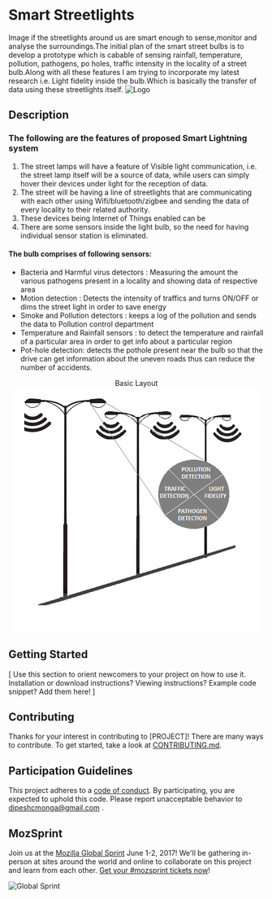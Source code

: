 # Smart Streetlights

Image if the streetlights around us are smart enough to sense,monitor and analyse the surroundings.The initial plan of the smart street bulbs is to develop a prototype which is cabable of sensing rainfall, temperature, pollution, pathogens, po holes, traffic intensity  in the locality of a street bulb.Along with all these features I am trying to incorporate my latest research i.e. Light fidelity inside the bulb.Which is basically the transfer of data using these streetlights itself. 
![Logo](https://image.freepik.com/free-vector/creative-light-bulb_23-2147518001.jpg)

## Description
### The following are the features of proposed Smart Lightning system </br>
1.	The street lamps will have a feature of Visible light communication, i.e. the street lamp itself will be a source of data, while users can simply hover their devices under light for the reception of data.</br>
2.	The street will be having a line of streetlights that are communicating with each other using Wifi/bluetooth/zigbee and sending the data of every locality to their related authority.</br>
3.	These devices being Internet of Things enabled can be </br>
4.	There are some sensors inside the light bulb, so the need for having individual sensor station is eliminated.</br>
#### The bulb comprises of following sensors:</br>
-	Bacteria and Harmful virus detectors : Measuring the amount the various pathogens present in a locality and showing data of respective area</br>
-	Motion detection : Detects the intensity of traffics and turns ON/OFF or dims the street light in order to save energy</br>
-	Smoke and Pollution detectors : keeps a log of the pollution and sends the data to Pollution control department</br>
-	Temperature and Rainfall sensors : to detect the temperature and rainfall of a particular area in order to get info about a particular region</br>
-	Pot-hole detection: detects the pothole present near the bulb so that the drive can get information about the uneven roads thus can reduce the number of accidents.</br>

<p align="center"> Basic Layout
<img src="https://raw.githubusercontent.com/dimonga/Smart-Street-Bulbs/5062f376dbdcc187ddfdae62c0c3d98ea6a52f55/1.png">
</p>


## Getting Started

[ Use this section to orient newcomers to your project on how to use it. Installation or download instructions? Viewing instructions? Example code snippet? Add them here! ]

## Contributing

Thanks for your interest in contributing to [PROJECT]! There are many ways to contribute. To get started, take a look at [CONTRIBUTING.md](CONTRIBUTING.md).

## Participation Guidelines

This project adheres to a [code of conduct](CODE_OF_CONDUCT.md). By participating, you are expected to uphold this code. Please report unacceptable behavior to dipeshcmonga@gmail.com .

## MozSprint

Join us at the [Mozilla Global Sprint](http://mozilla.github.io/global-sprint/) June 1-2, 2017! We'll be gathering in-person at sites around the world and online to collaborate on this project and learn from each other. [Get your #mozsprint tickets now](http://mozilla.github.io/global-sprint/)!

![Global Sprint](https://cloud.githubusercontent.com/assets/617994/24632585/b2b07dcc-1892-11e7-91cf-f9e473187cf7.png)

